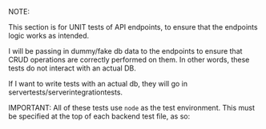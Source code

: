 NOTE:

This section is for UNIT tests of API endpoints, to ensure that the endpoints logic works as intended.

I will be passing in dummy/fake db data to the endpoints to ensure that CRUD operations are correctly performed on them. In other words, these tests do not interact with an actual DB.

If I want to write tests with an actual db, they will go in servertests/serverintegrationtests.

IMPORTANT: All of these tests use `node` as the test environment. This must be specified at the top of each backend test file, as so:
